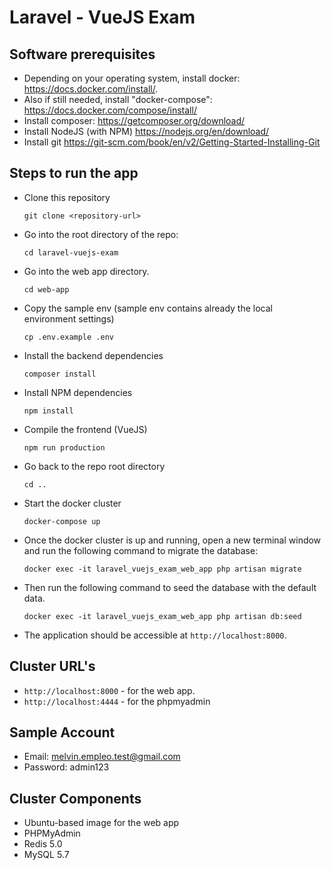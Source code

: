 # Laravel - VueJS Exam


## Software prerequisites
 - Depending on your operating system, install docker: https://docs.docker.com/install/.
 - Also if still needed, install "docker-compose": https://docs.docker.com/compose/install/
 - Install composer: https://getcomposer.org/download/
 - Install NodeJS (with NPM) https://nodejs.org/en/download/
 - Install git https://git-scm.com/book/en/v2/Getting-Started-Installing-Git

## Steps to run the app
 - Clone this repository
    ```
    git clone <repository-url>
    ```
 - Go into the root directory of the repo:
    ```
    cd laravel-vuejs-exam
    ```
 - Go into the web app directory.
    ```
    cd web-app
    ```
 - Copy the sample env (sample env contains already the local environment settings)
    ```
    cp .env.example .env
    ```
 - Install the backend dependencies
    ```
    composer install
    ```
 - Install NPM dependencies
    ```
    npm install
    ```
 - Compile the frontend (VueJS)
    ```
    npm run production
    ```
 - Go back to the repo root directory
    ```
    cd ..
    ```
 - Start the docker cluster
    ```
    docker-compose up
    ```
 - Once the docker cluster is up and running, open a new terminal window and run the following command to migrate the database:
    ```
    docker exec -it laravel_vuejs_exam_web_app php artisan migrate
    ```
 - Then run the following command to seed the database with the default data.
    ```
    docker exec -it laravel_vuejs_exam_web_app php artisan db:seed
    ```
 - The application should be accessible at `http://localhost:8000`.


## Cluster URL's
 - `http://localhost:8000` - for the web app.
 - `http://localhost:4444` - for the phpmyadmin

## Sample Account
 - Email: melvin.empleo.test@gmail.com
 - Password: admin123

## Cluster Components
 - Ubuntu-based image for the web app
 - PHPMyAdmin
 - Redis 5.0
 - MySQL 5.7

